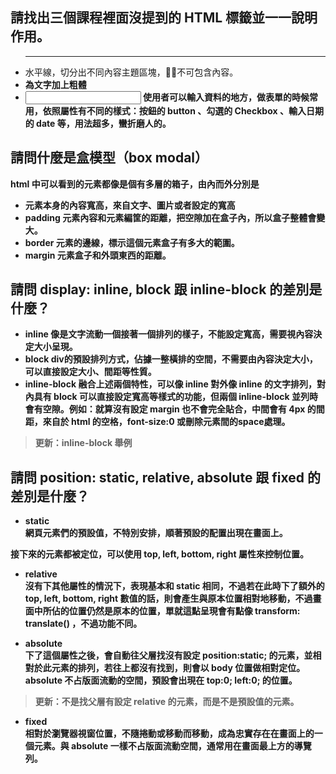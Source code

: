 ## 請找出三個課程裡面沒提到的 HTML 標籤並一一說明作用。
- <hr /> 水平線，切分出不同內容主題區塊，不可包含內容。 
- <strong> 為文字加上粗體
- <input> 使用者可以輸入資料的地方，做表單的時候常用，依照屬性有不同的樣式：按鈕的 button 、勾選的 Checkbox 、輸入日期的 date 等，用法超多，蠻折磨人的。

## 請問什麼是盒模型（box modal）
html 中可以看到的元素都像是個有多層的箱子，由內而外分別是
- 元素本身的內容寬高，來自文字、圖片或者設定的寬高
- padding 元素內容和元素編筐的距離，把空隙加在盒子內，所以盒子整體會變大。
- border 元素的邊線，標示這個元素盒子有多大的範圍。
- margin 元素盒子和外頭東西的距離。

## 請問 display: inline, block 跟 inline-block 的差別是什麼？
- inline 像是文字流動一個接著一個排列的樣子，不能設定寬高，需要視內容決定大小呈現。
- block div的預設排列方式，佔據一整橫排的空間，不需要由內容決定大小，可以直接設定大小、間距等性質。
- inline-block 融合上述兩個特性，可以像 inline 對外像 inline 的文字排列，對內具有 block 可以直接設定寬高等樣式的功能，但兩個 inline-block 並列時會有空隙。例如：就算沒有設定 margin 也不會完全貼合，中間會有 4px 的間距，來自於 html 的空格，font-size:0 或刪除元素間的space處理。
>更新：inline-block 舉例


## 請問 position: static, relative, absolute 跟 fixed 的差別是什麼？

- static  
網頁元素們的預設值，不特別安排，順著預設的配置出現在畫面上。

接下來的元素都被定位，可以使用 top, left, bottom, right 屬性來控制位置。

- relative  
沒有下其他屬性的情況下，表現基本和 static 相同，不過若在此時下了額外的 top, left, bottom, right 數值的話，則會產生與原本位置相對地移動，不過畫面中所佔的位置仍然是原本的位置，單就這點呈現會有點像 transform: translate() ，不過功能不同。

- absolute  
下了這個屬性之後，會自動往父層找沒有設定 position:static; 的元素，並相對於此元素的排列，若往上都沒有找到，則會以 body 位置做相對定位。 absolute 不占版面流動的空間，預設會出現在 top:0; left:0; 的位置。
>更新：不是找父層有設定 relative 的元素，而是不是預設值的元素。

- fixed  
相對於瀏覽器視窗位置，不隨捲動或移動而移動，成為忠實存在在畫面上的一個元素。與 absolute 一樣不占版面流動空間，通常用在畫面最上方的導覽列。